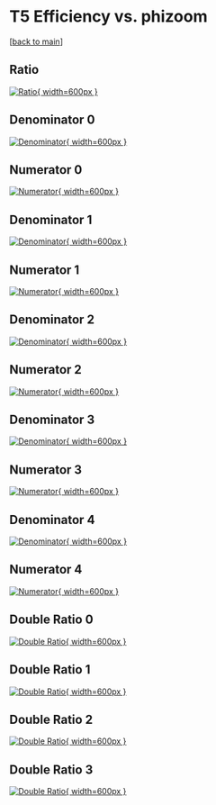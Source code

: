 # T5 Efficiency vs. phizoom

[[back to main](./)]



## Ratio

[![Ratio](../mtv/var/T5_base_321_0_eff_phizoom.png){ width=600px }](../mtv/var/T5_base_321_0_eff_phizoom.pdf)

## Denominator 0

[![Denominator](../mtv/den/T5_base_321_0_eff_phizoom_den0.png){ width=600px }](../mtv/den/T5_base_321_0_eff_phizoom_den0.pdf)

## Numerator 0

[![Numerator](../mtv/num/T5_base_321_0_eff_phizoom_num0.png){ width=600px }](../mtv/num/T5_base_321_0_eff_phizoom_num0.pdf)

## Denominator 1

[![Denominator](../mtv/den/T5_base_321_0_eff_phizoom_den1.png){ width=600px }](../mtv/den/T5_base_321_0_eff_phizoom_den1.pdf)

## Numerator 1

[![Numerator](../mtv/num/T5_base_321_0_eff_phizoom_num1.png){ width=600px }](../mtv/num/T5_base_321_0_eff_phizoom_num1.pdf)

## Denominator 2

[![Denominator](../mtv/den/T5_base_321_0_eff_phizoom_den2.png){ width=600px }](../mtv/den/T5_base_321_0_eff_phizoom_den2.pdf)

## Numerator 2

[![Numerator](../mtv/num/T5_base_321_0_eff_phizoom_num2.png){ width=600px }](../mtv/num/T5_base_321_0_eff_phizoom_num2.pdf)

## Denominator 3

[![Denominator](../mtv/den/T5_base_321_0_eff_phizoom_den3.png){ width=600px }](../mtv/den/T5_base_321_0_eff_phizoom_den3.pdf)

## Numerator 3

[![Numerator](../mtv/num/T5_base_321_0_eff_phizoom_num3.png){ width=600px }](../mtv/num/T5_base_321_0_eff_phizoom_num3.pdf)

## Denominator 4

[![Denominator](../mtv/den/T5_base_321_0_eff_phizoom_den4.png){ width=600px }](../mtv/den/T5_base_321_0_eff_phizoom_den4.pdf)

## Numerator 4

[![Numerator](../mtv/num/T5_base_321_0_eff_phizoom_num4.png){ width=600px }](../mtv/num/T5_base_321_0_eff_phizoom_num4.pdf)

## Double Ratio 0

[![Double Ratio](../mtv/ratio/T5_base_321_0_eff_phizoom_ratio0.png){ width=600px }](../mtv/ratio/T5_base_321_0_eff_phizoom_ratio0.pdf)

## Double Ratio 1

[![Double Ratio](../mtv/ratio/T5_base_321_0_eff_phizoom_ratio1.png){ width=600px }](../mtv/ratio/T5_base_321_0_eff_phizoom_ratio1.pdf)

## Double Ratio 2

[![Double Ratio](../mtv/ratio/T5_base_321_0_eff_phizoom_ratio2.png){ width=600px }](../mtv/ratio/T5_base_321_0_eff_phizoom_ratio2.pdf)

## Double Ratio 3

[![Double Ratio](../mtv/ratio/T5_base_321_0_eff_phizoom_ratio3.png){ width=600px }](../mtv/ratio/T5_base_321_0_eff_phizoom_ratio3.pdf)

